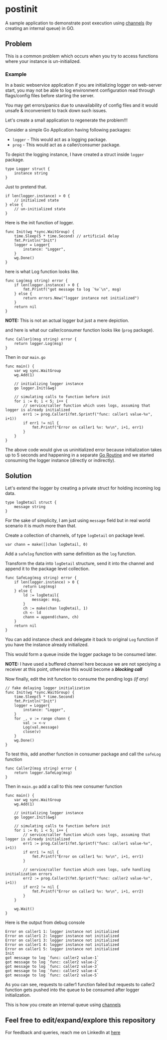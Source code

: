 # postinit
A sample application to demonstrate post execution using [channels](https://pkg.go.dev/github.com/eapache/channels) (by creating an internal queue) in GO.

## Problem

This is a common problem which occurs when you try to access functions where your instance is un-initialized.

### Example 

In a basic webservice application if you are initializing logger on web-server start, you may not be able to log environment configuration read through flags/config files before starting the server.

You may get errors/panics due to unavailability of config files and it would unsafe & inconvenient to track down such issues.

Let's create a small application to regenerate the problem!!!

Consider a simple Go Application having following packages:

* `logger` - This would act as a logging package.
* `prog` - This would act as a caller/consumer package.

To depict the logging instance, I have created a struct inside `logger` package.

```
type Logger struct {
	instance string
}
```

Just to pretend that.

```
if len(logger.instance) > 0 {
    // initialized state
} else {
    // un-initialized state
}
```
Here is the init function of logger.

```
func Init(wg *sync.WaitGroup) {
	time.Sleep(5 * time.Second) // artificial delay
	fmt.Println("Init")
	logger = Logger{
		instance: "Logger",
	}
    wg.Done()
}
```

here is what Log function looks like.

```
func Log(msg string) error {
	if len(logger.instance) > 0 {
		fmt.Printf("got message to log `%v`\n", msg)
	} else {
		return errors.New("logger instance not initialized")
	}
	return nil
}
```

**NOTE:** This is not an actual logger but just a mere depiction.


and here is what our caller/consumer function looks like (`prog` package).

```
func Caller1(msg string) error {
	return logger.Log(msg)
}
```


Then in our `main.go`
```
func main() {
	var wg sync.WaitGroup
	wg.Add(1)

	// initializing logger instance
	go logger.Init(&wg)

	// simulating calls to function before init
	for i := 0; i < 5; i++ {
		// service/caller function which uses logs, assuming that logger is already initialized
		err1 := prog.Caller1(fmt.Sprintf("func: caller1 value-%v", i+1))
		if err1 != nil {
			fmt.Printf("Error on caller1 %v: %v\n", i+1, err1)
		}
    }
}
```

The above code would give us uninitialized error because initialization takes up to 5 seconds and happening in a separate [Go Routine](https://go.dev/doc/effective_go#goroutines) and we started consuming the logger instance (directly or indirectly).


## Solution

Let's extend the logger by creating a private struct for holding incoming log data.

```
type logDetail struct {
	message string
}
```

For the sake of simplicity, I am just using `message` field but in real world scenario it is much more than that.

Create a collection of channels, of type `logDetail` on package level.

```
var chann = make([]chan logDetail, 0)
```

Add a `safelog` function with same definition as the `log` function.


Transform the data into `logDetail` structure, send it into the channel and append it to the package level collection.

```
func SafeLog(msg string) error {
	if len(logger.instance) > 0 {
		return Log(msg)
	} else {
		ld := logDetail{
			message: msg,
		}
		ch := make(chan logDetail, 1)
		ch <- ld
		chann = append(chann, ch)
	}
	return nil
}
```

You can add instance check and delegate it back to original `Log` function if you have the instance already initialized.

This would form a queue inside the logger package to be consumed later.

**NOTE:** I have used a buffered channel here because we are not speciying a receiver at this point, otherwise this would become a ***blocking call***

Now finally, edit the init function to consume the pending logs *(if any)*

```
// fake delaying logger initialization
func Init(wg *sync.WaitGroup) {
	time.Sleep(5 * time.Second)
	fmt.Println("Init")
	logger = Logger{
		instance: "Logger",
	}
	for _, v := range chann {
		val := <-v
		Log(val.message)
		close(v)
	}
	wg.Done()
}
```


To test this, add another function in consumer package and call the `safeLog` function

```
func Caller2(msg string) error {
	return logger.SafeLog(msg)
}
```
Then in `main.go` add a call to this new consumer function

```
func main() {
	var wg sync.WaitGroup
	wg.Add(1)

	// initializing logger instance
	go logger.Init(&wg)

	// simulating calls to function before init
	for i := 0; i < 5; i++ {
		// service/caller function which uses logs, assuming that logger is already initialized
		err1 := prog.Caller1(fmt.Sprintf("func: caller1 value-%v", i+1))
		if err1 != nil {
			fmt.Printf("Error on caller1 %v: %v\n", i+1, err1)
		}

		// service/caller function which uses logs, safe handling initialization errors
		err2 := prog.Caller2(fmt.Sprintf("func: caller2 value-%v", i+1))
		if err2 != nil {
			fmt.Printf("Error on caller2 %v: %v\n", i+1, err2)
		}
	}

	wg.Wait()
}
```

Here is the output from debug console

```
Error on caller1 1: logger instance not initialized
Error on caller1 2: logger instance not initialized
Error on caller1 3: logger instance not initialized
Error on caller1 4: logger instance not initialized
Error on caller1 5: logger instance not initialized
Init
got message to log `func: caller2 value-1`
got message to log `func: caller2 value-2`
got message to log `func: caller2 value-3`
got message to log `func: caller2 value-4`
got message to log `func: caller2 value-5`
```

As you can see, requests to caller1 function failed but requests to caller2 function gets pushed into the queue to be consumed after logger initialization.


This is how you create an internal queue using [channels](https://pkg.go.dev/github.com/eapache/channels)


## Feel free to edit/expand/explore this repository

For feedback and queries, reach me on LinkedIn at [here](https://www.linkedin.com/in/usama28232/?original_referer=)